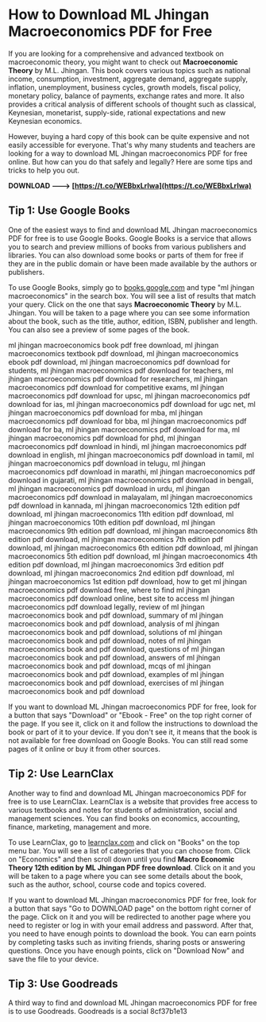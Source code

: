 # How to Download ML Jhingan Macroeconomics PDF for Free
 
If you are looking for a comprehensive and advanced textbook on macroeconomic theory, you might want to check out **Macroeconomic Theory** by M.L. Jhingan. This book covers various topics such as national income, consumption, investment, aggregate demand, aggregate supply, inflation, unemployment, business cycles, growth models, fiscal policy, monetary policy, balance of payments, exchange rates and more. It also provides a critical analysis of different schools of thought such as classical, Keynesian, monetarist, supply-side, rational expectations and new Keynesian economics.
 
However, buying a hard copy of this book can be quite expensive and not easily accessible for everyone. That's why many students and teachers are looking for a way to download ML Jhingan macroeconomics PDF for free online. But how can you do that safely and legally? Here are some tips and tricks to help you out.
 
**DOWNLOAD ---> [https://t.co/WEBbxLrIwa](https://t.co/WEBbxLrIwa)**


 
## Tip 1: Use Google Books
 
One of the easiest ways to find and download ML Jhingan macroeconomics PDF for free is to use Google Books. Google Books is a service that allows you to search and preview millions of books from various publishers and libraries. You can also download some books or parts of them for free if they are in the public domain or have been made available by the authors or publishers.
 
To use Google Books, simply go to [books.google.com](https://books.google.com) and type "ml jhingan macroeconomics" in the search box. You will see a list of results that match your query. Click on the one that says **Macroeconomic Theory** by M.L. Jhingan. You will be taken to a page where you can see some information about the book, such as the title, author, edition, ISBN, publisher and length. You can also see a preview of some pages of the book.
 
ml jhingan macroeconomics book pdf free download,  ml jhingan macroeconomics textbook pdf download,  ml jhingan macroeconomics ebook pdf download,  ml jhingan macroeconomics pdf download for students,  ml jhingan macroeconomics pdf download for teachers,  ml jhingan macroeconomics pdf download for researchers,  ml jhingan macroeconomics pdf download for competitive exams,  ml jhingan macroeconomics pdf download for upsc,  ml jhingan macroeconomics pdf download for ias,  ml jhingan macroeconomics pdf download for ugc net,  ml jhingan macroeconomics pdf download for mba,  ml jhingan macroeconomics pdf download for bba,  ml jhingan macroeconomics pdf download for ba,  ml jhingan macroeconomics pdf download for ma,  ml jhingan macroeconomics pdf download for phd,  ml jhingan macroeconomics pdf download in hindi,  ml jhingan macroeconomics pdf download in english,  ml jhingan macroeconomics pdf download in tamil,  ml jhingan macroeconomics pdf download in telugu,  ml jhingan macroeconomics pdf download in marathi,  ml jhingan macroeconomics pdf download in gujarati,  ml jhingan macroeconomics pdf download in bengali,  ml jhingan macroeconomics pdf download in urdu,  ml jhingan macroeconomics pdf download in malayalam,  ml jhingan macroeconomics pdf download in kannada,  ml jhingan macroeconomics 12th edition pdf download,  ml jhingan macroeconomics 11th edition pdf download,  ml jhingan macroeconomics 10th edition pdf download,  ml jhingan macroeconomics 9th edition pdf download,  ml jhingan macroeconomics 8th edition pdf download,  ml jhingan macroeconomics 7th edition pdf download,  ml jhingan macroeconomics 6th edition pdf download,  ml jhingan macroeconomics 5th edition pdf download,  ml jhingan macroeconomics 4th edition pdf download,  ml jhingan macroeconomics 3rd edition pdf download,  ml jhingan macroeconomics 2nd edition pdf download,  ml jhingan macroeconomics 1st edition pdf download,  how to get ml jhingan macroeconomics pdf download free,  where to find ml jhingan macroeconomics pdf download online,  best site to access ml jhingan macroeconomics pdf download legally,  review of ml jhingan macroeconomics book and pdf download,  summary of ml jhingan macroeconomics book and pdf download,  analysis of ml jhingan macroeconomics book and pdf download,  solutions of ml jhingan macroeconomics book and pdf download,  notes of ml jhingan macroeconomics book and pdf download,  questions of ml jhingan macroeconomics book and pdf download,  answers of ml jhingan macroeconomics book and pdf download,  mcqs of ml jhingan macroeconomics book and pdf download,  examples of ml jhingan macroeconomics book and pdf download,  exercises of ml jhingan macroeconomics book and pdf download
 
If you want to download ML Jhingan macroeconomics PDF for free, look for a button that says "Download" or "Ebook - Free" on the top right corner of the page. If you see it, click on it and follow the instructions to download the book or part of it to your device. If you don't see it, it means that the book is not available for free download on Google Books. You can still read some pages of it online or buy it from other sources.
 
## Tip 2: Use LearnClax
 
Another way to find and download ML Jhingan macroeconomics PDF for free is to use LearnClax. LearnClax is a website that provides free access to various textbooks and notes for students of administration, social and management sciences. You can find books on economics, accounting, finance, marketing, management and more.
 
To use LearnClax, go to [learnclax.com](https://learnclax.com) and click on "Books" on the top menu bar. You will see a list of categories that you can choose from. Click on "Economics" and then scroll down until you find **Macro Economic Theory 12th edition by ML Jhingan PDF free download**. Click on it and you will be taken to a page where you can see some details about the book, such as the author, school, course code and topics covered.
 
If you want to download ML Jhingan macroeconomics PDF for free, look for a button that says "Go to DOWNLOAD page" on the bottom right corner of the page. Click on it and you will be redirected to another page where you need to register or log in with your email address and password. After that, you need to have enough points to download the book. You can earn points by completing tasks such as inviting friends, sharing posts or answering questions. Once you have enough points, click on "Download Now" and save the file to your device.
 
## Tip 3: Use Goodreads
 
A third way to find and download ML Jhingan macroeconomics PDF for free is to use Goodreads. Goodreads is a social
 8cf37b1e13
 
